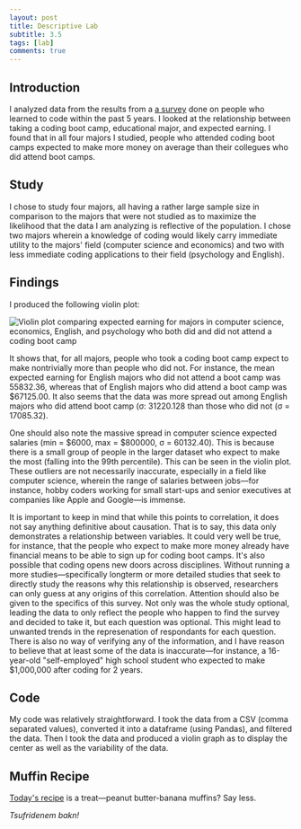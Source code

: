 ```yaml
---
layout: post
title: Descriptive Lab
subtitle: 3.5
tags: [lab]
comments: true
---
```


## Introduction

I analyzed data from the results from a [a survey]() done on people who learned to code within the past 5 years. I looked at the relationship between taking a coding boot camp, educational major, and expected earning. I found that in all four majors I studied, people who attended coding boot camps expected to make more money on average than their collegues who did attend boot camps.

## Study

I chose to study four majors, all having a rather large sample size in comparison to the majors that were not studied as to maximize the likelihood that the data I am analyzing is reflective of the population. I chose two majors wherein a knowledge of coding would likely carry immediate utility to the majors' field (computer science and economics) and two with less immediate coding applications to their field (psychology and English).

## Findings

I produced the following violin plot:

![Violin plot comparing expected earning for majors in computer science, economics, English, and psychology who both did and did not attend a coding boot camp](https://jacobshaw41.github.io/jacob-shaw.github.io/assets/img/Figure_1.png)

It shows that, for all majors, people who took a coding boot camp expect to make nontrivially more than people who did not. For instance, the mean expected earning for English majors who did not attend a boot camp was 55832.36, whereas that of English majors who did attend a boot camp was $67125.00. It also seems that the data was more spread out among English majors who did attend boot camp (σ: 31220.128 than those who did not (σ = 17085.32).

One should also note the massive spread in computer science expected salaries (min = $6000, max = $800000, σ = 60132.40). This is because there is a small group of people in the larger dataset who expect to make the most (falling into the 99th percentile). This can be seen in the violin plot. These outliers are not necessarily inaccurate, especially in a field like computer science, wherein the range of salaries between jobs—for instance, hobby coders working for small start-ups and senior executives at companies like Apple and Google—is immense.

It is important to keep in mind that while this points to correlation, it does not say anything definitive about causation. That is to say, this data only demonstrates a relationship between variables. It could very well be true, for instance, that the people who expect to make more money already have financial means to be able to sign up for coding boot camps. It's also possible that coding opens new doors across disciplines. Without running a more studies—specifically longterm or more detailed studies that seek to directly study the reasons why this relationship is observed, researchers can only guess at any origins of this correlation. Attention should also be given to the specifics of this survey. Not only was the whole study optional, leading the data to only reflect the people who happen to find the survey and decided to take it, but each question was optional. This might lead to unwanted trends in the represenation of respondants for each question. There is also no way of verifying any of the information, and I have reason to believe that at least some of the data is inaccurate—for instance, a 16-year-old "self-employed" high school student who expected to make $1,000,000 after coding for 2 years.

## Code

My code was relatively straightforward. I took the data from a CSV (comma separated values), converted it into a dataframe (using Pandas), and filtered the data. Then I took the data and produced a violin graph as to display the center as well as the variability of the data.

## Muffin Recipe

[Today's recipe](https://www.tasteofhome.com/recipes/peanut-butter-banana-muffins/) is a treat—peanut butter-banana muffins? Say less.

_Tsufridenem bakn!_
